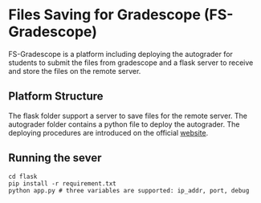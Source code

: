 # Files Saving for Gradescope (FS-Gradescope)
FS-Gradescope is a platform including deploying the autograder for students to submit the files from gradescope and a flask server to receive and store the files on the remote server.

## Platform Structure
The flask folder support a server to save files for the remote server.
The autograder folder contains a python file to deploy the autograder. The deploying procedures are introduced on the official [website](https://gradescope-autograders.readthedocs.io/en/latest/specs/).


## Running the sever

```
cd flask
pip install -r requirement.txt
python app.py # three variables are supported: ip_addr, port, debug
```


